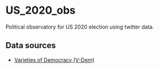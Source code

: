 # US_2020_obs
Political observatory for US 2020 election using twitter data.

## Data sources
- [Varieties of Democracy (V-Dem)](https://www.v-dem.net/en/data/data/)
